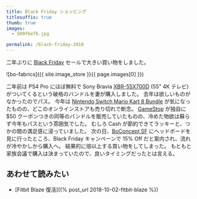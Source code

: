 ```yaml
---
title: Black Friday ショッピング
titlesuffix: true
thumb: true
images:
  - 509f6ef6.jpg

permalink: /black-friday-2018
---
```


二年ぶりに [Black Friday](https://ja.wikipedia.org/wiki/%E3%83%96%E3%83%A9%E3%83%83%E3%82%AF%E3%83%95%E3%83%A9%E3%82%A4%E3%83%87%E3%83%BC_(%E8%B2%B7%E3%81%84%E7%89%A9)) セールで大きい買い物をしました。

![bo-fabrics]({{ site.image_store }}{{ page.images[0] }})

二年前は PS4 Pro にほぼ無料で Sony Bravia [XBR-55X700D](http://4k.com/tv/sony-x700d-and-x750d-review-4k-hdr-xbr49x700d-xbr55x700d-xbr65x750d/) (55" 4K テレビ) がついてくるという破格のバンドルを妻が購入しました。
去年は欲しいものがなかったのでパス。
今年は [Nintendo Switch Mario Kart 8 Bundle](https://www.cnet.com/news/cyber-monday-black-friday-2018-nintendo-switch-mario-kart-8-deluxe-sold-out/) が気になったものの、どこのオンラインストアも売り切れで断念。
[GameStop](https://ja.wikipedia.org/wiki/GameStop) が独自に $50 クーポンつきの同等のバンドルを販売していたものの、冷めた物欲は蘇らず今年もパスという雰囲気でした。
むしろ Cash が節約できてラッキーと、つかの間の満足感に浸っていました。
次の日、[BoConcept SF](https://www.yelp.com/biz/boconcept-san-francisco-san-francisco-3) にヘッドボードを見に行ったところ、Black Friday キャンペーンで 15% Off だと案内され、流れが冷やかしから購入へ。
結果的に倍以上する買い物をしてしまった。
もともと家族会議で購入は決まっていたので、良いタイミングだったとは言える。

## あわせて読みたい

- [Fitbit Blaze 復活]({% post_url 2018-10-02-fitbit-blaze %})

